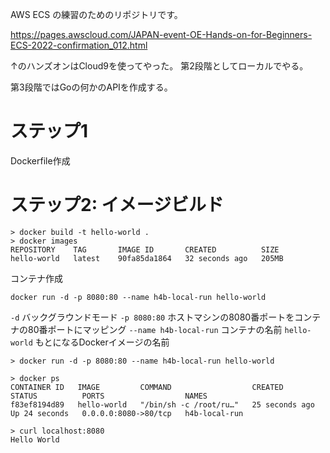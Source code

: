 AWS ECS の練習のためのリポジトリです。

https://pages.awscloud.com/JAPAN-event-OE-Hands-on-for-Beginners-ECS-2022-confirmation_012.html

↑のハンズオンはCloud9を使ってやった。
第2段階としてローカルでやる。

第3段階ではGoの何かのAPIを作成する。

# ステップ1

Dockerfile作成

# ステップ2: イメージビルド

```
> docker build -t hello-world .
> docker images
REPOSITORY    TAG       IMAGE ID       CREATED          SIZE
hello-world   latest    90fa85da1864   32 seconds ago   205MB
```

コンテナ作成

`docker run -d -p 8080:80 --name h4b-local-run hello-world`

`-d` バックグラウンドモード
`-p 8080:80` ホストマシンの8080番ポートをコンテナの80番ポートにマッピング
`--name h4b-local-run` コンテナの名前
`hello-world` もとになるDockerイメージの名前


```
> docker run -d -p 8080:80 --name h4b-local-run hello-world

> docker ps
CONTAINER ID   IMAGE         COMMAND                  CREATED          STATUS          PORTS                  NAMES
f83ef8194d89   hello-world   "/bin/sh -c /root/ru…"   25 seconds ago   Up 24 seconds   0.0.0.0:8080->80/tcp   h4b-local-run

> curl localhost:8080
Hello World
```

